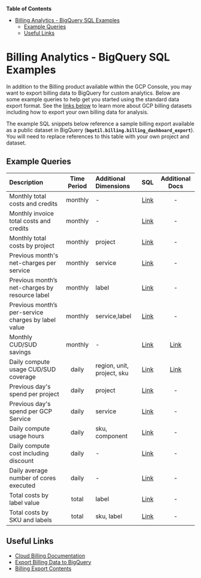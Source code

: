 <!-- START doctoc generated TOC please keep comment here to allow auto update -->
<!-- DON'T EDIT THIS SECTION, INSTEAD RE-RUN doctoc TO UPDATE -->
**Table of Contents**

- [Billing Analytics - BigQuery SQL Examples](#billing-analytics---bigquery-sql-examples)
  - [Example Queries](#example-queries)
  - [Useful Links](#useful-links)

<!-- END doctoc generated TOC please keep comment here to allow auto update -->

# Billing Analytics - BigQuery SQL Examples

In addition to the Billing product available within the GCP Console, you may want to export billing data to BigQuery for custom analytics.  Below are some example queries to help get you started using the standard data export format.  See the [links below](#useful-links) to learn more about GCP billing datasets including how to export your own billing data for analysis.

The example SQL snippets below reference a sample billing export available as a public dataset in BigQuery (**`bqutil.billing.billing_dashboard_export`**).  You will need to replace references to this table with your own project and dataset.

## Example Queries

|Description|Time Period|Additional Dimensions|SQL|Additional Docs|
|:-|:-:|:-|:-:|:-:|
|Monthly total costs and credits|monthly|-|[Link](sql/monthly_costs_credits.sql)|-|
|Monthly invoice total costs and credits|monthly|-|[Link](sql/monthly_invoice_costs_credits.sql)|-|
|Monthly total costs by project|monthly|project|[Link](sql/monthly_costs_by_project.sql)|-|
|Previous month's net-charges per service|monthly|service|[Link](sql/previous_month_costs_by_service.sql)|-|
|Previous month’s net-charges by resource label|monthly|label|[Link](sql/previous_month_costs_by_label.sql)|-|
|Previous month’s per-service charges by label value|monthly|service,label|[Link](sql/previous_month_costs_by_service_label.sql)|-|
|Monthly CUD/SUD savings|monthly|-|[Link](sql/monthly_cud_sud_savings.sql)|[Link](docs/monthly_cud_sud_savings.md)|
|Daily compute usage CUD/SUD coverage|daily|region, unit, project, sku|[Link](sql/daily_compute_usage_cud_sud_coverage.sql)|[Link](docs/daily_compute_usage_cud_sud_coverage.md)|
|Previous day's spend per project|daily|project|[Link](sql/previous_day_costs_by_project.sql)|-|
|Previous day's spend per GCP Service|daily|service|[Link](sql/previous_day_costs_by_service.sql)|-|
|Daily compute usage hours|daily|sku, component|[Link](sql/daily_compute_usage_hours.sql)|-|
|Daily compute cost including discount|daily|-|[Link](sql/daily_compute_discount.sql)|-|
|Daily average number of cores executed|daily|-|[Link](sql/daily_compute_cores_average.sql)|-|
|Total costs by label value|total|label|[Link](sql/total_costs_by_label_value.sql)|-|
|Total costs by SKU and labels|total|sku, label|[Link](sql/total_costs_by_sku_label.sql)|-|

<a id='useful-links'></a>
## Useful Links

- [Cloud Billing Documentation](https://cloud.google.com/billing/docs/)
- [Export Billing Data to BigQuery](https://cloud.google.com/billing/docs/how-to/export-data-bigquery)
- [Billing Export Contents](https://cloud.google.com/billing/docs/how-to/export-data-file#contents_of_the_exported_billing_file)
